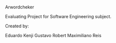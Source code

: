 Arwordcheker

Evaluating Project for Software Engineering subject.

Created by:

Eduardo Kenji
Gustavo Robert
Maximiliano Reis
